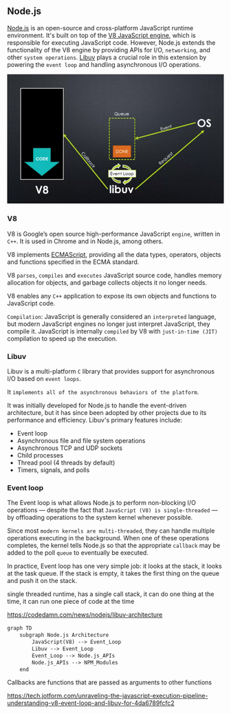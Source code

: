 
## Node.js
[Node.js](https://nodejs.org/en) is an open-source and cross-platform JavaScript runtime environment.
 It's built on top of the [V8 JavaScript engine](https://v8.dev/), which is responsible for executing JavaScript code. However, Node.js extends the functionality of the V8 engine by providing APIs for I/O, `networking`, and other `system operations`. [Libuv](https://docs.libuv.org/en/v1.x/) plays a crucial role in this extension by powering the `event loop` and handling asynchronous I/O operations.

![Node platform](./assets/v8-libuv.png "Node platform")


### V8
V8 is Google’s open source high-performance JavaScript `engine`, written in `C++`. It is used in Chrome and in Node.js, among others.

V8 implements [ECMAScript](https://tc39.es/ecma262/), providing all the data types, operators, objects and functions specified in the ECMA standard.

V8 `parses`,  `compiles` and `executes` JavaScript source code, handles memory allocation for objects, and garbage collects objects it no longer needs.

V8 enables any `C++` application to expose its own objects and functions to JavaScript code.

`Compilation`: JavaScript is generally considered an `interpreted` language, but modern JavaScript engines no longer just interpret JavaScript, they compile it. JavaScript is internally `compiled` by V8 with `just-in-time (JIT)` compilation to speed up the execution.

### Libuv
Libuv is a multi-platform `C` library that provides support for asynchronous I/O based on `event loops`.

It `implements all of the asynchronous behaviors of the platform`.

It was initially developed for Node.js to handle the event-driven architecture, but it has since been adopted by other projects due to its performance and efficiency. Libuv's primary features include:
- Event loop 
- Asynchronous file and file system operations 
- Asynchronous TCP and UDP sockets 
- Child processes
- Thread pool (4 threads by default)
- Timers, signals, and polls


### Event loop
The Event loop is what allows Node.js to perform non-blocking I/O operations — despite the fact that `JavaScript (V8) is single-threaded` — by offloading operations to the system kernel whenever possible.

Since most `modern kernels are multi-threaded`, they can handle multiple operations executing in the background. When one of these operations completes, the kernel tells Node.js so that the appropriate `callback` may be added to the poll `queue` to eventually be executed.

In practice, Event loop has one very simple job: it looks at the stack, it looks at the task queue. If the stack is empty, it takes the first thing on the queue and push it on the stack.



single threaded runtime, has a single call stack, it can do one thing at the time, it can run one piece of code at the time


https://codedamn.com/news/nodejs/libuv-architecture

```mermaid
graph TD
    subgraph Node.js Architecture
        JavaScript(V8) --> Event_Loop
        Libuv --> Event_Loop
        Event_Loop --> Node.js_APIs
        Node.js_APIs --> NPM_Modules
    end
```




Callbacks are functions that are passed as arguments to other functions


https://tech.jotform.com/unraveling-the-javascript-execution-pipeline-understanding-v8-event-loop-and-libuv-for-4da6789fcfc2
